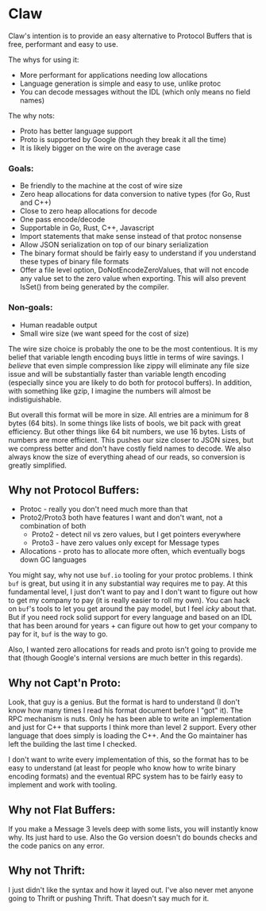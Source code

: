 # Claw

Claw's intention is to provide an easy alternative to Protocol Buffers that is free, performant and easy to use.

The whys for using it:

* More performant for applications needing low allocations
* Language generation is simple and easy to use, unlike protoc
* You can decode messages without the IDL (which only means no field names)

The why nots:

* Proto has better language support
* Proto is supported by Google (though they break it all the time)
* It is likely bigger on the wire on the average case

### Goals:

* Be friendly to the machine at the cost of wire size
* Zero heap allocations for data conversion to native types (for Go, Rust and C++)
* Close to zero heap allocations for decode
* One pass encode/decode
* Supportable in Go, Rust, C++, Javascript
* Import statements that make sense instead of that protoc nonsense
* Allow JSON serialization on top of our binary serialization
* The binary format should be fairly easy to understand if you understand these types of binary file formats
* Offer a file level option, DoNotEncodeZeroValues, that will not encode any value set to the zero value when exporting. This will also prevent IsSet() from being generated by the compiler.

### Non-goals:
* Human readable output
* Small wire size (we want speed for the cost of size)

The wire size choice is probably the one to be the most contentious. It is my belief that variable length encoding buys little in terms of wire savings. I *believe* that even simple compression like zippy will eliminate any file size issue and will be substantially faster than variable length encoding (especially since you are likely to do both for protocol buffers).  In addition, with something like gzip, I imagine the numbers will almost be indistiguishable. 

But overall this format will be more in size. All entries are a minimum for 8 bytes (64 bits). In some things like lists of bools, we bit pack with great efficiency.  But other things like 64 bit numbers, we use 16 bytes. Lists of numbers are more efficient. This pushes our size closer to JSON sizes, but we compress better and don't have costly field names to decode. We also always know the size of everything ahead of our reads, so conversion is greatly simplified.

## Why not Protocol Buffers:

* Protoc - really you don't need much more than that
* Proto2/Proto3 both have features I want and don't want, not a combination of both
	* Proto2 - detect nil vs zero values, but I get pointers everywhere
	* Proto3 - have zero values only except for Message types
* Allocations - proto has to allocate more often, which eventually bogs down GC languages

You might say, why not use `buf.io` tooling for your protoc problems.  I think `buf` is great, but using it in any substantial way requires me to pay. At this fundamental level, I just don't want to pay and I don't want to figure out how to get my company to pay (it is really easier to roll my own).  You can hack on `buf`'s tools to let you get around the pay model, 
but I feel *icky* about that. But if you need rock solid support for every language and based on an IDL that has been around for years + can figure out how to get your company to pay for it, `buf` is the way to go.

Also, I wanted zero allocations for reads and proto isn't going to provide me that (though Google's internal versions
are much better in this regards).

## Why not Capt'n Proto:

Look, that guy is a genius. But the format is hard to understand (I don't know how many times I read his format document before I "got" it).
The RPC mechanism is nuts.  Only he has been able to write an implementation and just for C++ that supports I think more than level 2 support.
Every other language that does simply is loading the C++. And the Go maintainer has left the building the last time I checked.

I don't want to write every implementation of this, so the format has to be easy to understand (at least for people who know how to write binary encoding formats) and the eventual RPC system has to be fairly easy to implement and work with tooling.

## Why not Flat Buffers:

If you make a Message 3 levels deep with some lists, you will instantly know why.  Its just hard to use. Also
the Go version doesn't do bounds checks and the code panics on any error.

## Why not Thrift:

I just didn't like the syntax and how it layed out.  I've also never met anyone going to Thrift or pushing Thrift.
That doesn't say much for it.
